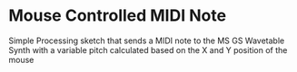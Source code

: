 # Mouse Controlled MIDI Note

Simple Processing sketch that sends a MIDI note to the MS GS Wavetable Synth with a variable pitch calculated based on the X and Y position of the mouse

